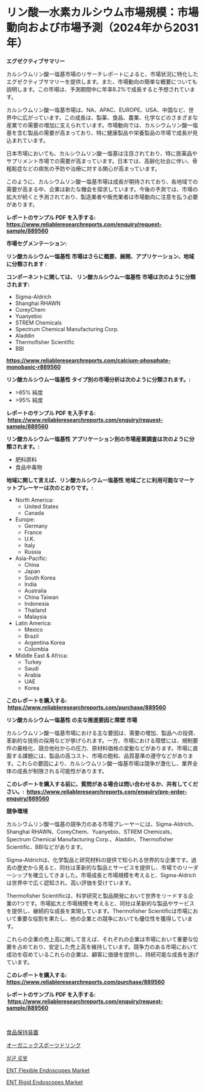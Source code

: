<p><h1>リン酸一水素カルシウム市場規模：市場動向および市場予測（2024年から2031年）</h1></p><p><strong>エグゼクティブサマリー</strong></p>
<p><p>カルシウムリン酸一塩基市場のリサーチレポートによると、市場状況に特化したエグゼクティブサマリーを提供します。また、市場動向の簡単な概要についても説明します。この市場は、予測期間中に年率8.2%で成長すると予想されています。</p><p>カルシウムリン酸一塩基市場は、NA、APAC、EUROPE、USA、中国など、世界中に広がっています。この成長は、製薬、食品、農業、化学などのさまざまな産業での需要の増加に支えられています。市場動向では、カルシウムリン酸一塩基を含む製品の需要が高まっており、特に健康製品や栄養製品の市場で成長が見込まれています。</p><p>日本市場においても、カルシウムリン酸一塩基は注目されており、特に医薬品やサプリメント市場での需要が高まっています。日本では、高齢化社会に伴い、骨粗鬆症などの病気の予防や治療に対する関心が高まっています。</p><p>このように、カルシウムリン酸一塩基市場は成長が期待されており、各地域での需要が高まる中、企業は新たな機会を探求しています。今後の予測では、市場の拡大が続くと予測されており、製造業者や販売業者は市場動向に注意を払う必要があります。</p></p>
<p><strong>レポートのサンプル PDF を入手する: <a href="https://www.reliableresearchreports.com/enquiry/request-sample/889560">https://www.reliableresearchreports.com/enquiry/request-sample/889560</a></strong></p>
<p><strong>市場セグメンテーション:</strong></p>
<p><strong> リン酸カルシウム一塩基性 市場はさらに概要、展開、アプリケーション、地域に分類されます :</strong></p>
<p><strong>コンポーネントに関しては、 リン酸カルシウム一塩基性 市場は次のように分類されます: &nbsp;</strong></p>
<p><ul><li>Sigma-Aldrich</li><li>Shanghai RHAWN</li><li>CoreyChem</li><li>Yuanyebio</li><li>STREM Chemicals</li><li>Spectrum Chemical Manufacturing Corp.</li><li>Aladdin</li><li>Thermofisher Scientific</li><li>BBI</li></ul></p>
<p><strong><a href="https://www.reliableresearchreports.com/calcium-phosphate-monobasic-r889560">https://www.reliableresearchreports.com/calcium-phosphate-monobasic-r889560</a></strong></p>
<p><strong> リン酸カルシウム一塩基性 タイプ別の市場分析は次のように分類されます。:</strong></p>
<p><ul><li>>85% 純度</li><li>>95% 純度</li></ul></p>
<p><strong>レポートのサンプル PDF を入手する: &nbsp;<a href="https://www.reliableresearchreports.com/enquiry/request-sample/889560">https://www.reliableresearchreports.com/enquiry/request-sample/889560</a></strong></p>
<p><strong> リン酸カルシウム一塩基性 アプリケーション別の市場産業調査は次のように分類されます。:</strong></p>
<p><ul><li>肥料原料</li><li>食品中毒物</li></ul></p>
<p><strong>地域に関して言えば、リン酸カルシウム一塩基性 地域ごとに利用可能なマーケットプレーヤーは次のとおりです。:</strong></p>
<p><ul>
    <li>
        North America:
        <ul>
            <li>United States</li>
            <li>Canada</li>
        </ul>
    </li>
    <li>
        Europe:
        <ul>
            <li>Germany</li>
            <li>France</li>
            <li>U.K.</li>
            <li>Italy</li>
            <li>Russia</li>
        </ul>
    </li>
    <li>
        Asia-Pacific:
        <ul>
            <li>China</li>
            <li>Japan</li>
            <li>South Korea</li>
            <li>India</li>
            <li>Australia</li>
            <li>China Taiwan</li>
            <li>Indonesia</li>
            <li>Thailand</li>
            <li>Malaysia</li>
        </ul>
    </li>
    <li>
        Latin America:
        <ul>
            <li>Mexico</li>
            <li>Brazil</li>
            <li>Argentina Korea</li>
            <li>Colombia</li>
        </ul>
    </li>
    <li>
        Middle East & Africa:
        <ul>
            <li>Turkey</li>
            <li>Saudi</li>
            <li>Arabia</li>
            <li>UAE</li>
            <li>Korea</li>
        </ul>
    </li>
    </ul></p>
<p><strong>このレポートを購入する: &nbsp;<a href="https://www.reliableresearchreports.com/purchase/889560">https://www.reliableresearchreports.com/purchase/889560</a></strong></p>
<p><strong>リン酸カルシウム一塩基性 の主な推進要因と障壁 市場</strong></p>
<p><p>カルシウムリン酸一塩基市場における主な要因は、需要の増加、製品への投資、革新的な技術の採用などが挙げられます。一方、市場における障壁には、規制要件の厳格化、競合他社からの圧力、原材料価格の変動などがあります。市場に直面する課題には、製品の高コスト、市場の飽和、品質基準の遵守などがあります。これらの要因により、カルシウムリン酸一塩基市場は競争が激化し、業界全体の成長が制限される可能性があります。</p></p>
<p><strong>このレポートを購入する前に、質問がある場合は問い合わせるか、共有してください。:&nbsp; <a href="https://www.reliableresearchreports.com/enquiry/pre-order-enquiry/889560">https://www.reliableresearchreports.com/enquiry/pre-order-enquiry/889560</a></strong></p>
<p><strong>競争環境</strong></p>
<p><p>カルシウムリン酸一塩基の競争力のある市場プレーヤーには、Sigma-Aldrich、Shanghai RHAWN、CoreyChem、Yuanyebio、STREM Chemicals、Spectrum Chemical Manufacturing Corp.、Aladdin、Thermofisher Scientific、BBIなどがあります。</p><p>Sigma-Aldrichは、化学製品と研究材料の提供で知られる世界的な企業です。過去の歴史から見ると、同社は革新的な製品とサービスを提供し、市場でのリーダーシップを確立してきました。市場成長と市場規模を考えると、Sigma-Aldrichは世界中で広く認知され、高い評価を受けています。</p><p>Thermofisher Scientificは、科学研究と製品開発において世界をリードする企業の1つです。市場拡大と市場規模を考えると、同社は革新的な製品やサービスを提供し、継続的な成長を実現しています。Thermofisher Scientificは市場において重要な役割を果たし、他の企業との競争においても優位性を獲得しています。</p><p>これらの企業の売上高に関して言えば、それぞれの企業は市場において重要な位置を占めており、安定した売上高を維持しています。競争力のある市場において成功を収めているこれらの企業は、顧客に価値を提供し、持続可能な成長を遂げています。</p></p>
<p><strong>このレポートを購入する: &nbsp; <a href="https://www.reliableresearchreports.com/purchase/889560">https://www.reliableresearchreports.com/purchase/889560</a></strong></p>
<p><strong>レポートのサンプル PDF を入手する: &nbsp;<a href="https://www.reliableresearchreports.com/enquiry/request-sample/889560">https://www.reliableresearchreports.com/enquiry/request-sample/889560</a></strong><strong></strong></p>
<p>&nbsp;</p>
<p><p><a href="https://medium.com/@madelynhowe2023/2024%E5%B9%B4%E3%81%8B%E3%82%892031%E5%B9%B4%E3%81%BE%E3%81%A7%E3%81%AE%E6%9C%9F%E9%96%93%E3%81%AB%E4%BA%88%E6%B8%AC%E3%81%95%E3%82%8C%E3%82%8B%E9%A3%9F%E5%93%81%E4%BF%9D%E7%AE%A1%E8%A8%AD%E5%82%99%E5%B8%82%E5%A0%B4%E3%81%AE%E5%88%86%E6%9E%90%E3%81%A8%E3%82%B5%E3%82%A4%E3%82%BA%E4%BA%88%E6%B8%AC-a3fe8bfbfaed">食品保持装置</a></p><p><a href="https://medium.com/@samirmayert28/%E3%82%AA%E3%83%BC%E3%82%AC%E3%83%8B%E3%83%83%E3%82%AF%E3%82%B9%E3%83%9D%E3%83%BC%E3%83%84%E3%83%89%E3%83%AA%E3%83%B3%E3%82%AF%E5%B8%82%E5%A0%B4%E3%81%AE%E8%A6%8B%E9%80%9A%E3%81%97-%E5%B8%82%E5%A0%B4%E5%8B%95%E5%90%91-%E6%88%90%E9%95%B7-2024%E5%B9%B4%E3%81%8B%E3%82%892031%E5%B9%B4%E3%81%BE%E3%81%A7%E3%81%AE%E4%BA%88%E6%B8%AC-d2aafe4c480c">オーガニックスポーツドリンク</a></p><p><a href="https://medium.com/@bud567768/%EC%82%B4%EA%B7%A0-%EB%A1%9C%EB%B4%87-%EC%8B%9C%EC%9E%A5-%EB%B6%84%EC%84%9D-%EA%B8%80%EB%A1%9C%EB%B2%8C-%EC%82%B0%EC%97%85-%EC%A0%84%EB%A7%9D-%EB%B0%8F-%EC%98%88%EC%B8%A1-2024%EB%85%84%EB%B6%80%ED%84%B0-2031%EB%85%84-9e35f8b693c4">살균 로봇</a></p><p><a href="https://github.com/gamblestampleyjenny50m5sl6/Market-Research-Report-List-2/blob/main/ent-flexible-endoscopes-market.md">ENT Flexible Endoscopes Market</a></p><p><a href="https://github.com/wwwkeltoum/Market-Research-Report-List-2/blob/main/ent-rigid-endoscopes-market.md">ENT Rigid Endoscopes Market</a></p></p>
